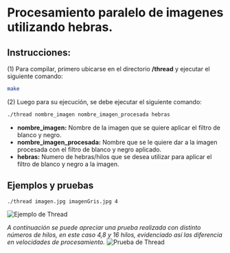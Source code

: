 # Procesamiento paralelo de imagenes utilizando hebras.

## Instrucciones:

(1) Para compilar, primero ubicarse en el directorio **/thread** y ejecutar el siguiente comando:

```bash
make
```

(2) Luego para su ejecución, se debe ejecutar el siguiente comando:

```bash
./thread nombre_imagen nombre_imagen_procesada hebras
```
* **nombre_imagen:** Nombre de la imagen que se quiere aplicar el filtro de blanco y negro.
* **nombre_imagen_procesada:** Nombre que se le quiere dar a la imagen procesada con el filtro de blanco y negro aplicado.
* **hebras:** Numero de hebras/hilos que se desea utilizar para aplicar el filtro de blanco y negro a la imagen.

## Ejemplos y pruebas

```bash
./thread imagen.jpg imagenGris.jpg 4
```

![Ejemplo de Thread](https://i.imgur.com/u6xMNfX.png)

_A continuación se puede apreciar una prueba realizada con distinto números de hilos, en este caso 4,8 y 16 hilos, evidenciado así las diferencia en velocidades de procesamiento._
![Prueba de Thread](https://i.imgur.com/hXjsFoN.png)

